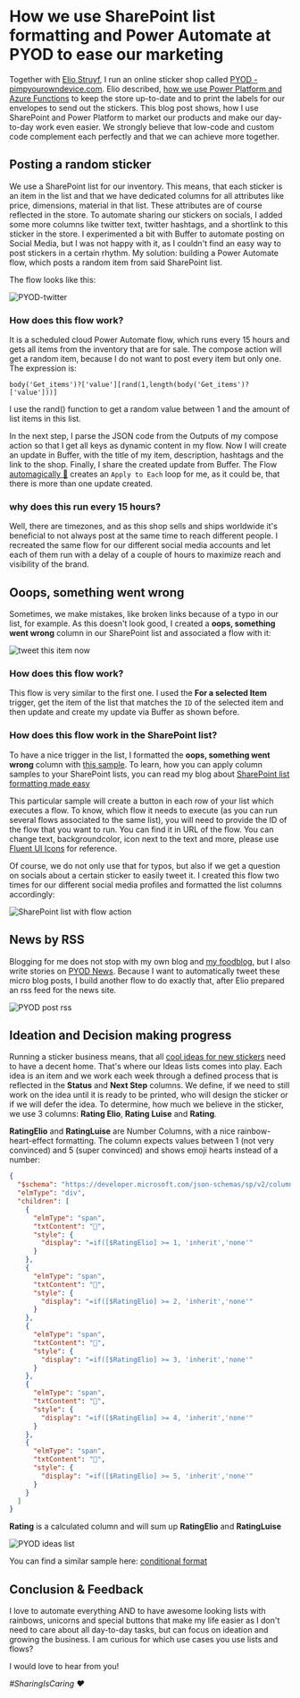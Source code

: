 # How we use SharePoint list formatting and Power Automate at PYOD to ease our marketing

Together with [Elio Struyf](https://www.eliostruyf.com), I run an online sticker shop called [PYOD - pimpyourowndevice.com](https://pyod.shop). Elio described, [how we use Power Platform and Azure Functions](https://www.eliostruyf.com/running-online-store-powerplatform-azure/) to keep the store up-to-date and to print the labels for our envelopes to send out the stickers. This blog post shows, how I use SharePoint and Power Platform to market our products and make our day-to-day work even easier. We strongly believe that low-code and custom code complement each perfectly and that we can achieve more together. 

## Posting a random sticker

We use a SharePoint list for our inventory. This means, that each sticker is an item in the list and that we have dedicated columns for all attributes like price, dimensions, material in that list. These attributes are of course reflected in the store. To automate sharing our stickers on socials, I added some more columns like twitter text, twitter hashtags, and a shortlink to this sticker in the store. I experimented a bit with Buffer to automate posting on Social Media, but I was not happy with it, as I couldn't find an easy way to post stickers in a certain rhythm. My solution: building a Power Automate flow, which posts a random item from said SharePoint list.

The flow looks like this: 

![PYOD-twitter](https://github.com/LuiseFreese/blog/blob/main/media/pyod-twitter-flow-full.png)

### How does this flow work? 

It is a scheduled cloud Power Automate flow, which runs every 15 hours and gets all items from the inventory that are for sale. The compose action will get a random item, because I do not want to post every item but only one. The expression is: 

`body('Get_items')?['value'][rand(1,length(body('Get_items')?['value']))]`

I use the rand() function to get a random value between 1 and the amount of list items in this list.

In the next step, I parse the JSON code from the Outputs of my compose action so that I get all keys as dynamic content in my flow. Now I will create an update in Buffer, with the title of my item, description, hashtags and the link to the shop. Finally, I share the created update from Buffer. The Flow [automagically 🦄](https://pimpyourowndevice.com/stickers/automagically-large/) creates an `Apply to Each` loop for me, as it could be, that there is more than one update created. 

### why does this run every 15 hours? 

Well, there are timezones, and as this shop sells and ships worldwide it's beneficial to not always post at the same time to reach different people. I recreated the same flow for our different social media accounts and let each of them run with a delay of a couple of hours to maximize reach and visibility of the brand. 

## Ooops, something went wrong

Sometimes, we make mistakes, like broken links because of a typo in our list, for example. As this doesn't look good, I created a **oops, something went wrong** column in our SharePoint list and associated a flow with it: 

![tweet this item now](https://github.com/LuiseFreese/blog/blob/main/media/pyod-twitter-now.png)

### How does this flow work?

This flow is very similar to the first one. I used the **For a selected Item** trigger, get the item of the list that matches the `ID` of the selected item and then update and create my update via Buffer as shown before. 

### How does this flow work in the SharePoint list?

To have a nice trigger in the list, I formatted the **oops, something went wrong** column with [this sample](https://github.com/pnp/sp-dev-list-formatting/blob/master/column-samples/generic-start-flow/start-flow-button.json). To learn, how you can apply column samples to your SharePoint lists, you can read my blog about [SharePoint list formatting made easy](https://m365princess.com/sharepoint-list-formatting-made-easy/)

This particular sample will create a button in each row of your list which executes a flow. To know, which flow it needs to execute (as you can run several flows associated to the same list), you will need to provide the ID of the flow that you want to run. You can find it in URL of the flow. You can change text, backgroundcolor, icon next to the text and more, please use [Fluent UI Icons](https://developer.microsoft.com/en-us/fluentui#/styles/web/icons) for reference. 

Of course, we do not only use that for typos, but also if we get a question on socials about a certain sticker to easily tweet it. I created this flow two times for our different social media profiles and formatted the list columns accordingly:

![SharePoint list with flow action](https://github.com/LuiseFreese/blog/blob/main/media/pyod-twitter-list.png)

## News by RSS

Blogging for me does not stop with my own blog and [my foodblog](https://www.thatkitchenprincess.com), but I also write stories on [PYOD News](https://pimpyourowndevice.com/news). Because I want to automatically tweet these micro blog posts, I build another flow to do exactly that, after Elio prepared an rss feed for the news site. 

![PYOD post rss](https://github.com/LuiseFreese/blog/blob/main/media/pyod-ideas-news-rss.png)

## Ideation and Decision making progress

Running a sticker business means, that all [cool ideas for new stickers](https://pimpyourowndevice.com/news/2021/01/how-we-started-pixelart-stickers/) need to have a decent home. That's where our Ideas lists comes into play. Each idea is an item and we work each week through a defined process that is reflected in the **Status** and **Next Step** columns. We define, if we need to still work on the idea until it is ready to be printed, who will design the sticker or if we will defer the idea. To determine, how much we believe in the sticker, we use 3 columns: **Rating Elio**, **Rating Luise** and **Rating**. 

**RatingElio** and **RatingLuise** are Number Columns, with a nice rainbow-heart-effect formatting. The column expects values between 1 (not very convinced) and 5 (super convinced) and shows emoji hearts instead of a number:

```json
{
  "$schema": "https://developer.microsoft.com/json-schemas/sp/v2/column-formatting.schema.json",
  "elmType": "div",
  "children": [
    {
      "elmType": "span",
      "txtContent": "💛",
      "style": {
        "display": "=if([$RatingElio] >= 1, 'inherit','none'"
      }
    },
    {
      "elmType": "span",
      "txtContent": "🧡",
      "style": {
        "display": "=if([$RatingElio] >= 2, 'inherit','none'"
      }
    },
    {
      "elmType": "span",
      "txtContent": "💖",
      "style": {
        "display": "=if([$RatingElio] >= 3, 'inherit','none'"
      }
    },
    {
      "elmType": "span",
      "txtContent": "💜",
      "style": {
        "display": "=if([$RatingElio] >= 4, 'inherit','none'"
      }
    },
    {
      "elmType": "span",
      "txtContent": "💙",
      "style": {
        "display": "=if([$RatingElio] >= 5, 'inherit','none'"
      }
    }
  ]
}
```

**Rating** is a calculated column and will sum up **RatingElio** and **RatingLuise**
    
![PYOD ideas list](https://github.com/LuiseFreese/blog/blob/main/media/pyod-ideas-list-format.png)

You can find a similar sample here: [conditional format](https://github.com/LuiseFreese/sp-dev-list-formatting/tree/master/column-samples/number-conditional-format)

## Conclusion & Feedback

I love to automate everything AND to have awesome looking lists with rainbows, unicorns and special buttons that make my life easier as I don't need to care about all day-to-day tasks, but can focus on ideation and growing the business. I am curious for which use cases you use lists and flows? 

I would love to hear from you! 

*#SharingIsCaring ❤*



